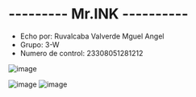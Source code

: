 # --------- Mr.INK ----------
- Echo por: Ruvalcaba Valverde Mguel Angel
- Grupo: 3-W
- Numero de control: 23308051281212

![image](https://github.com/user-attachments/assets/88f35059-6222-482e-87ec-69dfeab90073)

![image](https://github.com/user-attachments/assets/fd932117-1531-45fe-ac77-53e5f6a23c1d)
![image](https://github.com/user-attachments/assets/bbe7e44d-4a5b-4d6c-82aa-b1889a495750)
